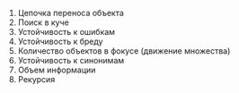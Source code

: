 1. Цепочка переноса объекта
2. Поиск в куче
3. Устойчивость к ошибкам
4. Устойчивость к бреду
5. Количество объектов в фокусе (движение множества)
6. Устойчивость к синонимам
7. Объем информации
8. Рекурсия